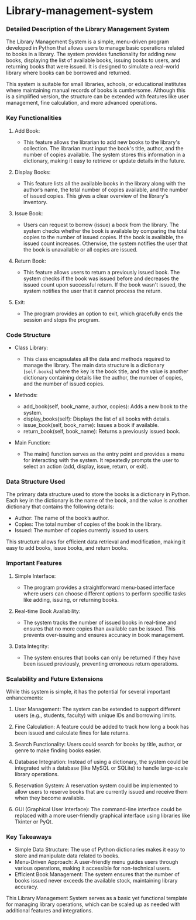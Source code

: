 # Library-management-system
### Detailed Description of the Library Management System

The Library Management System is a simple, menu-driven program developed in Python that allows users to manage basic operations related to books in a library. The system provides functionality for adding new books, displaying the list of available books, issuing books to users, and returning books that were issued. It is designed to simulate a real-world library where books can be borrowed and returned.

This system is suitable for small libraries, schools, or educational institutes where maintaining manual records of books is cumbersome. Although this is a simplified version, the structure can be extended with features like user management, fine calculation, and more advanced operations.

### Key Functionalities

1. Add Book: 
   - This feature allows the librarian to add new books to the library's collection. The librarian must input the book's title, author, and the number of copies available. The system stores this information in a dictionary, making it easy to retrieve or update details in the future.
   
2. Display Books:
   - This feature lists all the available books in the library along with the author’s name, the total number of copies available, and the number of issued copies. This gives a clear overview of the library's inventory.

3. Issue Book:
   - Users can request to borrow (issue) a book from the library. The system checks whether the book is available by comparing the total copies to the number of issued copies. If the book is available, the issued count increases. Otherwise, the system notifies the user that the book is unavailable or all copies are issued.

4. Return Book:
   - This feature allows users to return a previously issued book. The system checks if the book was issued before and decreases the issued count upon successful return. If the book wasn't issued, the system notifies the user that it cannot process the return.

5. Exit:
   - The program provides an option to exit, which gracefully ends the session and stops the program.

### Code Structure

- Class Library:
  - This class encapsulates all the data and methods required to manage the library. The main data structure is a dictionary (`self.books`) where the key is the book title, and the value is another dictionary containing details like the author, the number of copies, and the number of issued copies.

- Methods:
  - add_book(self, book_name, author, copies): Adds a new book to the system.
  - display_books(self): Displays the list of all books with details.
  - issue_book(self, book_name): Issues a book if available.
  - return_book(self, book_name): Returns a previously issued book.
  
- Main Function:
  - The main() function serves as the entry point and provides a menu for interacting with the system. It repeatedly prompts the user to select an action (add, display, issue, return, or exit).

### Data Structure Used

The primary data structure used to store the books is a dictionary in Python. Each key in the dictionary is the name of the book, and the value is another dictionary that contains the following details:
- Author: The name of the book’s author.
- Copies: The total number of copies of the book in the library.
- Issued: The number of copies currently issued to users.

This structure allows for efficient data retrieval and modification, making it easy to add books, issue books, and return books.

### Important Features

1. Simple Interface:
   - The program provides a straightforward menu-based interface where users can choose different options to perform specific tasks like adding, issuing, or returning books.

2. Real-time Book Availability:
   - The system tracks the number of issued books in real-time and ensures that no more copies than available can be issued. This prevents over-issuing and ensures accuracy in book management.

3. Data Integrity:
   - The system ensures that books can only be returned if they have been issued previously, preventing erroneous return operations.

### Scalability and Future Extensions

While this system is simple, it has the potential for several important enhancements:
1. User Management: The system can be extended to support different users (e.g., students, faculty) with unique IDs and borrowing limits.
   
2. Fine Calculation: A feature could be added to track how long a book has been issued and calculate fines for late returns.
   
3. Search Functionality: Users could search for books by title, author, or genre to make finding books easier.

4. Database Integration: Instead of using a dictionary, the system could be integrated with a database (like MySQL or SQLite) to handle large-scale library operations.

5. Reservation System: A reservation system could be implemented to allow users to reserve books that are currently issued and receive them when they become available.

6. GUI (Graphical User Interface): The command-line interface could be replaced with a more user-friendly graphical interface using libraries like Tkinter or PyQt.

### Key Takeaways

- Simple Data Structure: The use of Python dictionaries makes it easy to store and manipulate data related to books.
- Menu-Driven Approach: A user-friendly menu guides users through various operations, making it accessible for non-technical users.
- Efficient Book Management: The system ensures that the number of books issued never exceeds the available stock, maintaining library accuracy.

This Library Management System serves as a basic yet functional template for managing library operations, which can be scaled up as needed with additional features and integrations.
